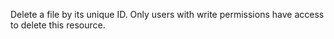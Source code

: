 Delete a file by its unique ID. Only users with write permissions have access to delete this resource.